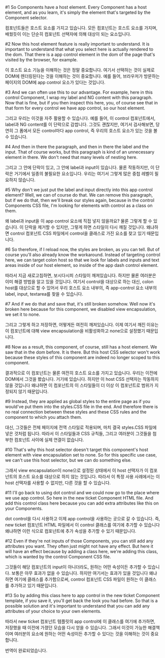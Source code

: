 #1
So Components have a host element.
Every Component has a host element,
and as you learn, it's simply the element that's targeted
by the Component selector.

컴포넌트들은 호스트 요소를 가지고 있습니다.
모든 컴포넌트는 호스트 요소를 가지며,
배웠듯이 이는 단순히 컴포넌트 선택자에 의해
대상이 되는 요소입니다.

#2
Now this host element feature is really important
to understand.
It is important to understand
that what you select here is actually rendered to the dom.
That there is a app control element in the dom of the page
that's visited by the browser, for example.

이 호스트 요소 기능을 이해하는 것은
정말 중요합니다.
여기서 선택하는 것이 실제로
DOM에 렌더링된다는 것을 이해하는 것이 중요합니다.
예를 들어, 브라우저가 방문하는 페이지의 DOM에
app control 요소가 있다는 것입니다.

#3
And we can often use this to our advantage.
For example, here in this control Component,
I wrap my label and NG content with this paragraph.
Now that is fine,
but if you then inspect this here,
you, of course see that in that form
for every control we have app control,
so our host element.

그리고 우리는 이것을 자주 활용할 수 있습니다.
예를 들어, 이 control 컴포넌트에서,
label과 NG content를 이 단락으로 감쌉니다.
그것도 괜찮지만,
여기서 검사해보면,
당연히 그 폼에서 모든 control마다
app control, 즉 우리의 호스트 요소가
있는 것을 볼 수 있습니다.

#4
And then in there the paragraph,
and then in there the label and the input.
That of course works,
but this paragraph is kind
of an unnecessary element in there.
We don't need that many levels of nesting here.

그리고 그 안에 단락이 있고,
그 안에 label과 input이 있습니다.
물론 작동하지만,
이 단락은 거기에서 일종의
불필요한 요소입니다.
우리는 여기서 그렇게 많은 중첩 레벨이 필요하지 않습니다.

#5
Why don't we just put the label
and input directly into this app control element?
Well, we can of course do that.
We can remove this paragraph,
but if we do that, then we'll break our styles again,
because in the control Components CSS file,
I'm looking for elements with control as a class on them.

왜 label과 input을
이 app control 요소에 직접 넣지 않을까요?
물론 그렇게 할 수 있습니다.
이 단락을 제거할 수 있지만,
그렇게 하면 스타일이 다시 깨질 것입니다.
왜냐하면 control 컴포넌트 CSS 파일에서
control을 클래스로 가진 요소를 찾고 있기 때문입니다.

#6
So therefore, if I reload now, the styles are broken,
as you can tell.
But of course you'll also already know the workaround.
Instead of targeting control here,
we can target colon host
so that we look for labels and inputs
and text areas inside of our host element,
so inside of the app dash control element.

따라서 지금 새로고침하면, 보시다시피
스타일이 깨져있습니다.
하지만 물론 여러분은 이미 해결 방법을 알고 있을 것입니다.
여기서 control을 대상으로 하는 대신,
colon host를 대상으로 할 수 있어서
우리 호스트 요소 내부의,
즉 app-control 요소 내부의
label, input, textarea를 찾을 수 있습니다.

#7
And if we do that and save that,
it's still broken somehow.
Well now it's broken here
because for this component,
we disabled view encapsulation, we set it to none.

그리고 그렇게 하고 저장하면,
어떻게든 여전히 깨져있습니다.
이제 여기서 깨진 이유는
이 컴포넌트에 대해
view encapsulation을 비활성화하고 none으로 설정했기 때문입니다.

#8
Now as a result, this component,
of course, still has a host element.
We saw that in the dom before. It is there.
But this host CSS selector won't work
because these styles
of this component are indeed no longer scoped
to this component.

결과적으로 이 컴포넌트는
물론 여전히 호스트 요소를 가지고 있습니다.
우리는 이전에 DOM에서 그것을 봤습니다. 거기에 있습니다.
하지만 이 host CSS 선택자는 작동하지 않을 것입니다
왜냐하면 이 컴포넌트의
이 스타일들이 더 이상
이 컴포넌트로 범위가 지정되지 않기 때문입니다.

#9
Instead, they are applied as global styles
to the entire page
as if you would've put them
into the styles.CSS file in the end.
And therefore there is no real connection
between these styles and these CSS rules
and the component to which you attach them.

대신, 그것들은 전체 페이지에
전역 스타일로 적용되며,
마치 결국 styles.CSS 파일에
넣은 것처럼 됩니다.
따라서 이 스타일들과 CSS 규칙들,
그리고 여러분이 그것들을 첨부한 컴포넌트 사이에
실제 연결이 없습니다.

#10
That's why this host selector doesn't target
this component's host element
with view encapsulation set to none.
So for this specific use case,
we can't use this host selector,
but we can do something else.

그래서 view encapsulation이 none으로 설정된 상태에서
이 host 선택자가 이 컴포넌트의
호스트 요소를 대상으로 하지 않는 것입니다.
따라서 이 특정 사용 사례에서는
이 host 선택자를 사용할 수 없지만,
다른 것을 할 수 있습니다.

#11
I'll go back to using dot control
and we could now go to the place
where we use app control.
So here in the new ticket Component HTML file.
And add this control class here
because you can add extra attributes like this
on your Components.

dot control을 다시 사용하고
이제 app control을 사용하는
곳으로 갈 수 있습니다.
즉, new ticket 컴포넌트 HTML 파일에서
이 control 클래스를 여기에 추가할 수 있습니다
왜냐하면 이런 식으로 컴포넌트에
추가 속성을 추가할 수 있기 때문입니다.

#12
Even if they're not inputs of those Components,
you can still add any attributes you want.
They often just might not have any effect.
But here it will have an effect
because by adding a class here, we're adding this class,
which is wanted by the control Component CSS file.

그것들이 해당 컴포넌트의 input이 아니더라도,
원하는 어떤 속성이든 추가할 수 있습니다.
보통은 아무 효과가 없을 수 있습니다.
하지만 여기서는 효과가 있을 것입니다
왜냐하면 여기에 클래스를 추가함으로써,
control 컴포넌트 CSS 파일이 원하는 이 클래스를 추가하고 있기 때문입니다.

#13
So by adding this class here
to app control in the new ticket Component template,
if you save it, you'll get back the look you had before.
So that is a possible solution
and it's important to understand
that you can add any attributes of your choice
to your own elements.

따라서 new ticket 컴포넌트 템플릿의
app control에 이 클래스를 여기에 추가하면,
저장했을 때 이전에 가졌던 모습을 다시 얻을 수 있습니다.
그래서 이것이 가능한 해결책이며
여러분의 요소에 원하는 어떤 속성이든
추가할 수 있다는 것을 이해하는 것이
중요합니다.

번역이 완료되었습니다.
